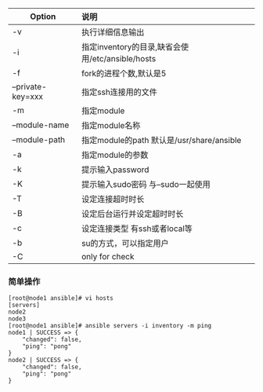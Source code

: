 |Option|说明 |  
|------| :-- |  
|-v    |执行详细信息输出|
|-i	   |指定inventory的目录,缺省会使用/etc/ansible/hosts
|-f	   |fork的进程个数,默认是5
|–private-key=xxx	|指定ssh连接用的文件|
|-m	   |指定module|
|–module-name |指定module名称|
|–module-path |指定module的path 默认是/usr/share/ansible|
|-a	|指定module的参数|
|-k	|提示输入password|
|-K	|提示输入sudo密码 与–sudo一起使用|
|-T	|设定连接超时时长|
|-B	|设定后台运行并设定超时时长|
|-c	|设定连接类型 有ssh或者local等|
|-b	|su的方式，可以指定用户|
|-C	|only for check|

### 简单操作
	[root@node1 ansible]# vi hosts
	[servers]
	node2
	node3
	[root@node1 ansible]# ansible servers -i inventory -m ping
	node1 | SUCCESS => {
	    "changed": false,
	    "ping": "pong"
	}
	node2 | SUCCESS => {
	    "changed": false,
	    "ping": "pong"
	}


